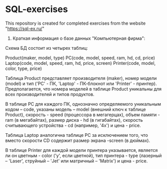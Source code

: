 # SQL-exercises
This repository is created for completed exercises from the website "https://sql-ex.ru/"


1. Краткая информация о базе данных "Компьютерная фирма":
  
  Схема БД состоит из четырех таблиц:
  
  Product(maker, model, type)
  PC(code, model, speed, ram, hd, cd, price)
  Laptop(code, model, speed, ram, hd, price, screen)
  Printer(code, model, color, type, price)
  
  Таблица Product представляет производителя (maker), номер модели (model) и тип ('PC' - ПК, 'Laptop' - ПК-блокнот или 'Printer' - принтер). 
  Предполагается, что номера моделей в таблице Product уникальны для всех производителей и типов продуктов. 
  
  В таблице PC для каждого ПК, однозначно определяемого уникальным кодом – code, указаны модель – model (внешний ключ к таблице Product), скорость - speed             (процессора в мегагерцах), объем памяти - ram (в мегабайтах), размер диска - hd (в гигабайтах), скорость считывающего устройства - cd (например, '4x') и цена -     price. 
  
  Таблица Laptop аналогична таблице РС за исключением того, что вместо скорости CD содержит размер экрана -screen (в дюймах). 
  
  В таблице Printer для каждой модели принтера указывается, является ли он цветным - color ('y', если цветной), тип принтера - type (лазерный – 'Laser', струйный –   'Jet' или матричный – 'Matrix') и цена - price.
